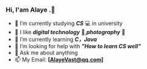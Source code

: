 ### Hi, **I'am Alaye** .👋



- 📖 I’m currently studying ***CS*** 💻 in university
- 🤩 I like ***digital technology*** 📱,***photography*** 📸
- 🌱 I’m currently learning ***C，Java***
- 🤔 I’m looking for help with ***"How to learn CS well"***
- 💬 Ask me about anything 
- 📫 My Email: **[AlayeVast@qq.com]**
